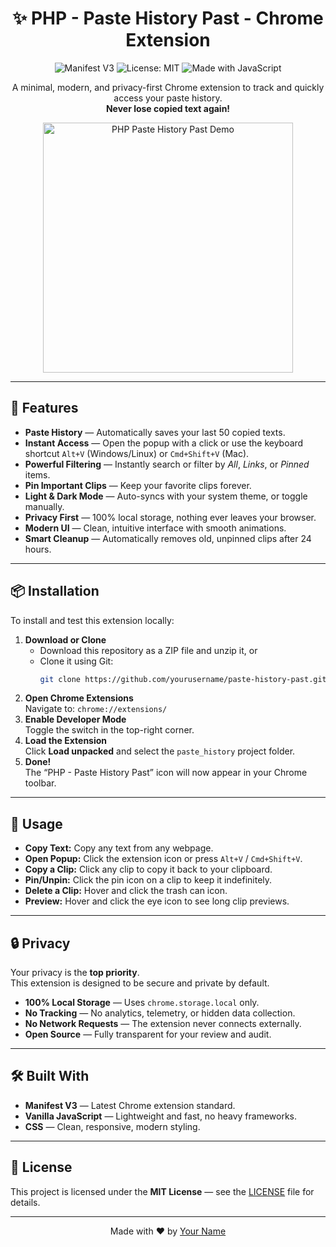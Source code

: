 <h1 align="center">✨ PHP - Paste History Past - Chrome Extension</h1>

<p align="center">
  <img src="https://img.shields.io/badge/Manifest-V3-brightgreen.svg" alt="Manifest V3">
  <img src="https://img.shields.io/badge/License-MIT-blue.svg" alt="License: MIT">
  <img src="https://img.shields.io/badge/Made%20with-JavaScript-yellow.svg" alt="Made with JavaScript">
</p>

<p align="center">
  A minimal, modern, and privacy-first Chrome extension to track and quickly access your paste history.<br>
  <strong>Never lose copied text again!</strong>
</p>

<p align="center">
  <img src="./icons/extension-demo.gif" alt="PHP Paste History Past Demo" width="400">
</p>

---

## 🚀 Features

- **Paste History** — Automatically saves your last 50 copied texts.  
- **Instant Access** — Open the popup with a click or use the keyboard shortcut `Alt+V` (Windows/Linux) or `Cmd+Shift+V` (Mac).  
- **Powerful Filtering** — Instantly search or filter by *All*, *Links*, or *Pinned* items.  
- **Pin Important Clips** — Keep your favorite clips forever.  
- **Light & Dark Mode** — Auto-syncs with your system theme, or toggle manually.  
- **Privacy First** — 100% local storage, nothing ever leaves your browser.  
- **Modern UI** — Clean, intuitive interface with smooth animations.  
- **Smart Cleanup** — Automatically removes old, unpinned clips after 24 hours.

---

## 📦 Installation

To install and test this extension locally:

1. **Download or Clone**  
   - Download this repository as a ZIP file and unzip it, or  
   - Clone it using Git:
     ```bash
     git clone https://github.com/yourusername/paste-history-past.git
     ```
2. **Open Chrome Extensions**  
   Navigate to: `chrome://extensions/`
3. **Enable Developer Mode**  
   Toggle the switch in the top-right corner.
4. **Load the Extension**  
   Click **Load unpacked** and select the `paste_history` project folder.
5. **Done!**  
   The “PHP - Paste History Past” icon will now appear in your Chrome toolbar.

---

## 🎯 Usage

- **Copy Text:** Copy any text from any webpage.  
- **Open Popup:** Click the extension icon or press `Alt+V` / `Cmd+Shift+V`.  
- **Copy a Clip:** Click any clip to copy it back to your clipboard.  
- **Pin/Unpin:** Click the pin icon on a clip to keep it indefinitely.  
- **Delete a Clip:** Hover and click the trash can icon.  
- **Preview:** Hover and click the eye icon to see long clip previews.

---

## 🔒 Privacy

Your privacy is the **top priority**.  
This extension is designed to be secure and private by default.

- **100% Local Storage** — Uses `chrome.storage.local` only.  
- **No Tracking** — No analytics, telemetry, or hidden data collection.  
- **No Network Requests** — The extension never connects externally.  
- **Open Source** — Fully transparent for your review and audit.

---

## 🛠️ Built With

- **Manifest V3** — Latest Chrome extension standard.  
- **Vanilla JavaScript** — Lightweight and fast, no heavy frameworks.  
- **CSS** — Clean, responsive, modern styling.

---

## 📄 License

This project is licensed under the **MIT License** — see the [LICENSE](./LICENSE) file for details.

---

<p align="center">
  Made with ❤️ by <a href="https://github.com/yourusername">Your Name</a>
</p>

